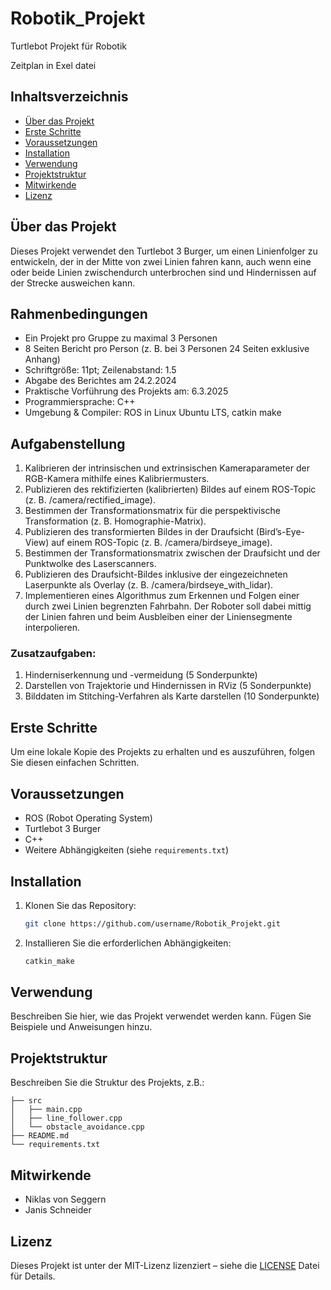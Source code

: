 # Robotik_Projekt
Turtlebot Projekt für Robotik

Zeitplan in Exel datei

## Inhaltsverzeichnis
- [Über das Projekt](#über-das-projekt)
- [Erste Schritte](#erste-schritte)
- [Voraussetzungen](#voraussetzungen)
- [Installation](#installation)
- [Verwendung](#verwendung)
- [Projektstruktur](#projektstruktur)
- [Mitwirkende](#mitwirkende)
- [Lizenz](#lizenz)

## Über das Projekt
Dieses Projekt verwendet den Turtlebot 3 Burger, um einen Linienfolger zu entwickeln, der in der Mitte von zwei Linien fahren kann, auch wenn eine oder beide Linien zwischendurch unterbrochen sind und Hindernissen auf der Strecke ausweichen kann.

## Rahmenbedingungen
- Ein Projekt pro Gruppe zu maximal 3 Personen
- 8 Seiten Bericht pro Person (z. B. bei 3 Personen 24 Seiten exklusive Anhang)
- Schriftgröße: 11pt; Zeilenabstand: 1.5
- Abgabe des Berichtes am 24.2.2024
- Praktische Vorführung des Projekts am: 6.3.2025
- Programmiersprache: C++
- Umgebung & Compiler: ROS in Linux Ubuntu LTS, catkin make

## Aufgabenstellung
1. Kalibrieren der intrinsischen und extrinsischen Kameraparameter der RGB-Kamera mithilfe eines Kalibriermusters.
2. Publizieren des rektifizierten (kalibrierten) Bildes auf einem ROS-Topic (z. B. /camera/rectified_image).
3. Bestimmen der Transformationsmatrix für die perspektivische Transformation (z. B. Homographie-Matrix).
4. Publizieren des transformierten Bildes in der Draufsicht (Bird’s-Eye-View) auf einem ROS-Topic (z. B. /camera/birdseye_image).
5. Bestimmen der Transformationsmatrix zwischen der Draufsicht und der Punktwolke des Laserscanners.
6. Publizieren des Draufsicht-Bildes inklusive der eingezeichneten Laserpunkte als Overlay (z. B. /camera/birdseye_with_lidar).
7. Implementieren eines Algorithmus zum Erkennen und Folgen einer durch zwei Linien begrenzten Fahrbahn. Der Roboter soll dabei mittig der Linien fahren und beim Ausbleiben einer der Liniensegmente interpolieren.

### Zusatzaufgaben:
1. Hinderniserkennung und -vermeidung (5 Sonderpunkte)
2. Darstellen von Trajektorie und Hindernissen in RViz (5 Sonderpunkte)
3. Bilddaten im Stitching-Verfahren als Karte darstellen (10 Sonderpunkte)

## Erste Schritte
Um eine lokale Kopie des Projekts zu erhalten und es auszuführen, folgen Sie diesen einfachen Schritten.

## Voraussetzungen
- ROS (Robot Operating System)
- Turtlebot 3 Burger
- C++
- Weitere Abhängigkeiten (siehe `requirements.txt`)

## Installation
1. Klonen Sie das Repository:
    ```bash
    git clone https://github.com/username/Robotik_Projekt.git
    ```
2. Installieren Sie die erforderlichen Abhängigkeiten:
    ```bash
    catkin_make
    ```

## Verwendung
Beschreiben Sie hier, wie das Projekt verwendet werden kann. Fügen Sie Beispiele und Anweisungen hinzu.

## Projektstruktur
Beschreiben Sie die Struktur des Projekts, z.B.:
```
├── src
│   ├── main.cpp
│   ├── line_follower.cpp
│   └── obstacle_avoidance.cpp
├── README.md
└── requirements.txt
```

## Mitwirkende
- Niklas von Seggern
- Janis Schneider

## Lizenz
Dieses Projekt ist unter der MIT-Lizenz lizenziert – siehe die [LICENSE](LICENSE) Datei für Details.

